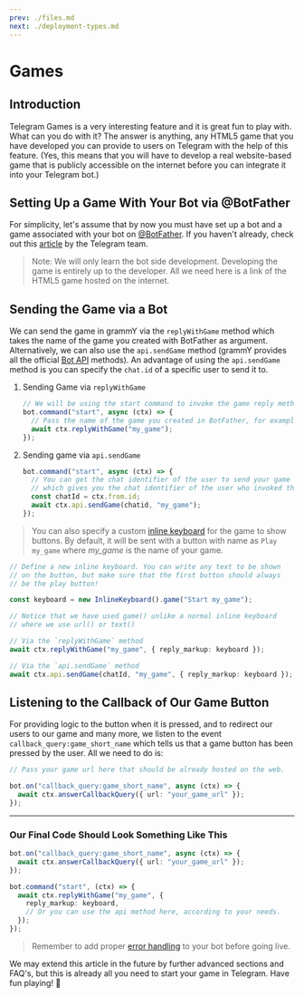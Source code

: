 ```yaml
---
prev: ./files.md
next: ./deployment-types.md
---
```


# Games

## Introduction

Telegram Games is a very interesting feature and it is great fun to play with.
What can you do with it?
The answer is anything, any HTML5 game that you have developed you can provide to users on Telegram with the help of this feature.
(Yes, this means that you will have to develop a real website-based game that is publicly accessible on the internet before you can integrate it into your Telegram bot.)

## Setting Up a Game With Your Bot via @BotFather

For simplicity, let's assume that by now you must have set up a bot and a game associated with your bot on [@BotFather](https://t.me/BotFather).
If you haven't already, check out this [article](https://core.telegram.org/bots/games) by the Telegram team.

> Note: We will only learn the bot side development.
> Developing the game is entirely up to the developer.
> All we need here is a link of the HTML5 game hosted on the internet.

## Sending the Game via a Bot

We can send the game in grammY via the `replyWithGame` method which takes the name of the game you created with BotFather as argument.
Alternatively, we can also use the `api.sendGame` method (grammY provides all the official [Bot API](https://core.telegram.org/bots/api) methods).
An advantage of using the `api.sendGame` method is you can specify the `chat.id` of a specific user to send it to.

1. Sending Game via `replyWithGame`

   ```ts
   // We will be using the start command to invoke the game reply method.
   bot.command("start", async (ctx) => {
     // Pass the name of the game you created in BotFather, for example “my_game”.
     await ctx.replyWithGame("my_game");
   });
   ```

2. Sending game via `api.sendGame`

   ```ts
   bot.command("start", async (ctx) => {
     // You can get the chat identifier of the user to send your game to with `ctx.from.id`.
     // which gives you the chat identifier of the user who invoked the start command.
     const chatId = ctx.from.id;
     await ctx.api.sendGame(chatid, "my_game");
   });
   ```

> You can also specify a custom [inline keyboard](/plugins/keyboard.md#inline-keyboards) for the game to show buttons.
> By default, it will be sent with a button with name as `Play my_game` where _my_game_ is the name of your game.

```ts
// Define a new inline keyboard. You can write any text to be shown
// on the button, but make sure that the first button should always
// be the play button!

const keyboard = new InlineKeyboard().game("Start my_game");

// Notice that we have used game() unlike a normal inline keyboard
// where we use url() or text()

// Via the `replyWithGame` method
await ctx.replyWithGame("my_game", { reply_markup: keyboard });

// Via the `api.sendGame` method
await ctx.api.sendGame(chatId, "my_game", { reply_markup: keyboard });
```

## Listening to the Callback of Our Game Button

For providing logic to the button when it is pressed, and to redirect our users to our game and many more, we listen to the event `callback_query:game_short_name` which tells us that a game button has been pressed by the user.
All we need to do is:

```ts
// Pass your game url here that should be already hosted on the web.

bot.on("callback_query:game_short_name", async (ctx) => {
  await ctx.answerCallbackQuery({ url: "your_game_url" });
});
```

---

### Our Final Code Should Look Something Like This

```ts
bot.on("callback_query:game_short_name", async (ctx) => {
  await ctx.answerCallbackQuery({ url: "your_game_url" });
});

bot.command("start", (ctx) => {
  await ctx.replyWithGame("my_game", {
    reply_markup: keyboard,
    // Or you can use the api method here, according to your needs.
  });
});
```

> Remember to add proper [error handling](/guide/errors.md) to your bot before going live.

We may extend this article in the future by further advanced sections and FAQ's, but this is already all you need to start your game in Telegram.
Have fun playing! :space_invader:
